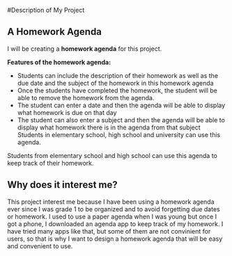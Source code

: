 #Description of My Project
## A Homework Agenda
I will be creating a **homework agenda** for this project.

**Features of the homework agenda:**
- Students can include 
  the description of their homework as well as the due date and the subject of the homework in this homework agenda
- Once the students have completed the homework, the student will be able to remove the homework from the agenda.
- The student can enter a date and then the agenda will be able to display what homework is due on 
  that day 
- The student can also enter a subject and then the agenda will be able to display what homework there is in the agenda 
  from that subject
  Students in elementary school, high school and university can use this agenda. 
  
Students from elementary school and high school can use this agenda to keep track of their homework.
## Why does it interest me?
This project interest me because I have 
been using a homework agenda ever since I was grade 1 to be organized and to avoid forgetting due dates or homework. I 
used to use a paper agenda when I was young but once I got a phone, I downloaded an agenda app to keep track of my 
homework. I have tried many apps like that, but some of them are not convinient for users, so that is why I want to 
design a homework agenda that will be easy and convenient to use.